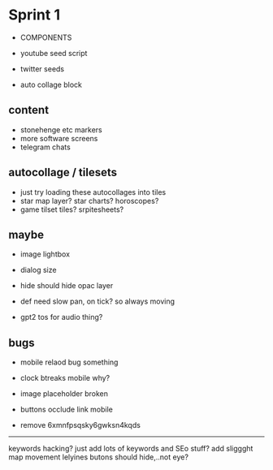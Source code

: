 # Sprint 1

- COMPONENTS

- youtube seed script
- twitter seeds
- auto collage block

## content

- stonehenge etc markers
- more software screens
- telegram chats

## autocollage / tilesets

- just try loading these autocollages into tiles
- star map layer? star charts? horoscopes?
- game tilset tiles? srpitesheets?

## maybe

- image lightbox
- dialog size

- hide should hide opac layer
- def need slow pan, on tick? so always moving
- gpt2 tos for audio thing?

## bugs

- mobile relaod bug something
- clock btreaks mobile why?

- image placeholder broken
- buttons occlude link mobile

- remove 6xmnfpsqsky6gwksn4kqds

---

keywords hacking? just add lots of keywords and SEo stuff?
add sliggght map movement
lelyines butons should hide,..not eye?

